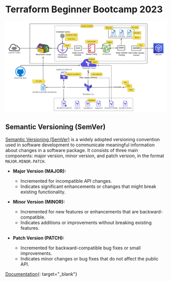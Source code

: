 # Terraform Beginner Bootcamp 2023

![Architectural Diagram](/assets/terraform-bootcamp-architecture.webp)

## Semantic Versioning (SemVer)

[Semantic Versioning (SemVer)](https://semver.org/) is a widely adopted versioning convention used in software development to communicate meaningful information about changes in a software package. It consists of three main components: major version, minor version, and patch version, in the format `MAJOR.MINOR.PATCH`.

- **Major Version (MAJOR):**
  - Incremented for incompatible API changes.
  - Indicates significant enhancements or changes that might break existing functionality.

- **Minor Version (MINOR):**
  - Incremented for new features or enhancements that are backward-compatible.
  - Indicates additions or improvements without breaking existing features.

- **Patch Version (PATCH):**
  - Incremented for backward-compatible bug fixes or small improvements.
  - Indicates minor changes or bug fixes that do not affect the public API.

[Documentation](https://docs.jokerwrld.win/posts/terraform-bootcamp/){: target="_blank"}
